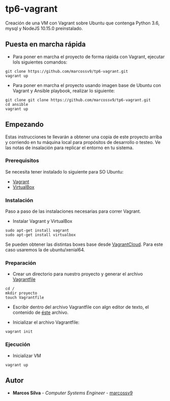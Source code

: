 # tp6-vagrant

Creación de una VM con Vagrant sobre Ubuntu que contenga Python 3.6, mysql y NodeJS 10.15.0 preinstalado.

## Puesta en marcha rápida

- Para poner en marcha el proyecto de forma rápida con Vagrant, ejecutar lols siguientes comandos:


```
git clone https://github.com/marcossv9/tp6-vagrant.git
vagrant up
```

- Para poner en marcha el proyecto usando imagen base de Ubuntu con Vagrant y Ansible playbook, realizar lo siguiente:

```
git clone git clone https://github.com/marcossv9/tp6-vagrant.git
cd ansible
vagrant up
```

## Empezando

Estas instrucciones te llevarán a obtener una copia de este proyecto arriba y corriendo en tu máquina local para propósitos de desarrollo o testeo. Ve las notas de insalación para replicar el entorno en tu sistema.

### Prerequisitos

Se necesita tener instalado lo siguiente para SO Ubuntu:

- [Vagrant](https://www.vagrantup.com/downloads)
- [VirtualBox](https://www.virtualbox.org/wiki/Downloads)

### Instalación

Paso a paso de las instalaciones necesarias para correr Vagrant.

- Instalar Vagrant y VirtualBox

```
sudo apt-get install vagrant
sudo apt-get install virtualbox
```

Se pueden obtener las distintas boxes base desde [VagrantCloud](https://vagrantcloud.com/). Para este caso usaremos la de ubuntu/xenial64.

### Preparación

- Crear un directorio para nuestro proyecto y generar el archivo [Vagrantfile](https://github.com/marcossv9/tp6-vagrant/Vagranfile)

```
cd /
mkdir proyecto
touch Vagrantfile
```

- Escribir dentro del archivo Vagrantfile con algn editor de texto, el contenido de [éste](https://github.com/marcossv9/tp6-vagrant/blob/master/Vagrantfile) archivo.

- Inicializar el archivo Vagrantfile:

```
vagrant init
```

### Ejecución

- Inicializar VM

```
vagrant up
```

## Autor

* **Marcos Silva** - *Computer Systems Engineer* - [marcossv9](https://github.com/marcossv9)